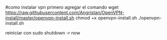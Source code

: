 #como instalar vpn
primero agregar el comando
wget https://raw.githubusercontent.com/Angristan/OpenVPN-install/master/openvpn-install.sh
chmod +x openvpn-install.sh
./openvpn-install.sh

reiniciar con sudo shutdown -r now
